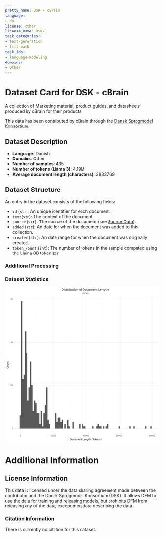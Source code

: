 ```yaml
---
pretty_name: DSK - cBrain
language:
- da
license: other
license_name: DSK-1
task_categories:
- text-generation
- fill-mask
task_ids:
- language-modeling
domains:
- Other
---
```


# Dataset Card for DSK - cBrain

<!-- START-SHORT DESCRIPTION -->
A collection of Marketing material, product guides, and datasheets produced by cBrain for their products.
<!-- END-SHORT DESCRIPTION -->

This data has been contributed by cBrain through the [Dansk Sprogmodel Konsortium](https://alexandra.dk/dsk).


## Dataset Description

<!-- START-DESC-STATS -->
- **Language**: Danish
- **Domains**: Other
- **Number of samples**: 435
- **Number of tokens (Llama 3)**: 4.19M
- **Average document length (characters)**: 38337.69
<!-- END-DESC-STATS -->


## Dataset Structure
An entry in the dataset consists of the following fields:

- `id` (`str`): An unique identifier for each document.
- `text`(`str`): The content of the document.
- `source` (`str`): The source of the document (see [Source Data](#source-data)).
- `added` (`str`): An date for when the document was added to this collection.
- `created` (`str`): An date range for when the document was originally created.
- `token_count` (`int`): The number of tokens in the sample computed using the Llama 8B tokenizer


### Additional Processing


### Dataset Statistics

<!-- START-DATASET PLOTS -->
<p align="center">
<img src="./images/dist_document_length.png" width="600" style="margin-right: 10px;" />
</p>
<!-- END-DATASET PLOTS -->


# Additional Information

## License Information
This data is licensed under the data sharing agreement made between the contributor and the Dansk Sprogmodel Konsortium (DSK). 
It allows DFM to use the data for training and releasing models, but prohibits DFM from releasing any of the data, except metadata describing the data. 

### Citation Information

There is currently no citation for this dataset.
